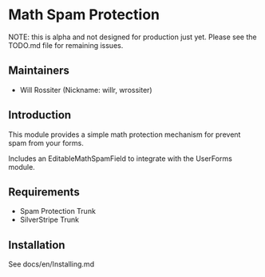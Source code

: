 # Math Spam Protection

NOTE: this is alpha and not designed for production just yet. Please see the TODO.md
file for remaining issues.

## Maintainers

 * Will Rossiter (Nickname: willr, wrossiter)
  <will at silverstripe dot com>

## Introduction

This module provides a simple math protection mechanism for prevent spam from your forms.

Includes an EditableMathSpamField to integrate with the UserForms module. 

## Requirements

 * Spam Protection Trunk
 * SilverStripe Trunk

## Installation

See docs/en/Installing.md

